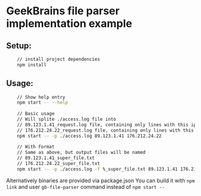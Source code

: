 # GeekBrains file parser implementation example
## Setup:
```bash
    // install project dependencies
    npm install
```
## Usage:
```bash
    // Show help entry
    npm start -- --help 
    
    // Basic usage
    // Will splite ./access.log file into
    // 89.123.1.41_request.log file, containing only lines with this ip
    // 176.212.24.22_request.log file, containing only lines with this ip
    npm start -- -p ./access.log 89.123.1.41 176.212.24.22
    
    // With Format
    // Same as above, but output files will be named 
    // 89.123.1.41_super_file.txt 
    // 176.212.24.22_super_file.txt 
    npm start -- -p ./access.log -f %_super_file.txt 89.123.1.41 176.212.24.22
```
Alternatively binaries are provided via package.json
You can build it with `npm link` and user `gb-file-parser` command instead of `npm start --`
